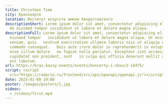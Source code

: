 ```yaml
---
title: Christmas Time
city: Красноярск
location: Институт искусств имени Хворостовского
descriptionShort: Lorem ipsum dolor sit amet, consectetur adipiscing elit, sed
  do eiusmod tempor incididunt ut labore et dolore magna aliqua.
descriptionFull: Lorem ipsum dolor sit amet, consectetur adipiscing elit, sed do
  eiusmod tempor   incididunt ut labore et dolore magna aliqua. Ut enim ad minim
  veniam, quis   nostrud exercitation ullamco laboris nisi ut aliquip ex ea
  commodo consequat.   Duis aute irure dolor in reprehenderit in voluptate velit
  esse cillum dolore   eu fugiat nulla pariatur. Excepteur sint occaecat
  cupidatat non proident, sunt   in culpa qui officia deserunt mollit anim id
  est laborum.
url: https://kras.kassy.events/events/koncerty-i-shou/2-14475/
script: <script
  src="https://radario.ru/frontend/src/api/openapi/openapi.js"></script><script>radario.Widgets.Event({"params":{"textBtnColor":"#FFFFFF"},"standalone":false,"createButton":true,"eventId":2373574})</script>
date: 2025-01-09 19:00
poster: /images/posters/1.jpg
videos:
  - /videos/first.mp4
---
```

